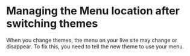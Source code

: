 # Managing the Menu location after switching themes

When you change themes, the menu on your live site may change or disappear. To fix this, you need to tell the new theme to use your menu. 






